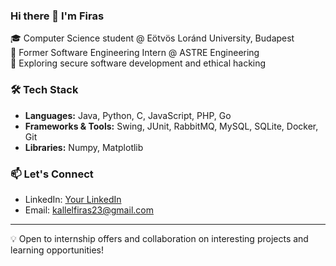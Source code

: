 ### Hi there 👋 I'm Firas

🎓 Computer Science student @ Eötvös Loránd University, Budapest  
💼 Former Software Engineering Intern @ ASTRE Engineering  
🔐 Exploring secure software development and ethical hacking  

### 🛠️ Tech Stack
- **Languages:** Java, Python, C, JavaScript, PHP, Go
- **Frameworks & Tools:** Swing, JUnit, RabbitMQ, MySQL, SQLite, Docker, Git
- **Libraries:** Numpy, Matplotlib

### 📫 Let's Connect
- LinkedIn: [Your LinkedIn](https://www.linkedin.com/in/kallel-firas/)
- Email: kallelfiras23@gmail.com

---

💡 Open to internship offers and collaboration on interesting projects and learning opportunities!
<!--
**Kallel-Firas/Kallel-Firas** is a ✨ _special_ ✨ repository because its `README.md` (this file) appears on your GitHub profile.

Here are some ideas to get you started:

- 🔭 I’m currently working on ...
- 🌱 I’m currently learning ...
- 👯 I’m looking to collaborate on ...
- 🤔 I’m looking for help with ...
- 💬 Ask me about ...
- 📫 How to reach me: ...
- 😄 Pronouns: ...
- ⚡ Fun fact: ...
-->
